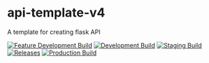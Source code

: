 # api-template-v4
A template for creating flask API

[![Feature Development Build](https://github.com/lyleokoth/api-template-v4/actions/workflows/feature-development-workflow.yml/badge.svg)](https://github.com/lyleokoth/api-template-v4/actions/workflows/feature-development-workflow.yml)
[![Development Build](https://github.com/lyleokoth/api-template-v4/actions/workflows/development-workflow.yml/badge.svg)](https://github.com/lyleokoth/api-template-v4/actions/workflows/development-workflow.yml)
[![Staging Build](https://github.com/lyleokoth/api-template-v4/actions/workflows/staging-workflow.yml/badge.svg)](https://github.com/lyleokoth/api-template-v4/actions/workflows/staging-workflow.yml)
[![Releases](https://github.com/lyleokoth/api-template-v4/actions/workflows/release-workflow.yml/badge.svg)](https://github.com/lyleokoth/api-template-v4/actions/workflows/release-workflow.yml)
[![Production Build](https://github.com/lyleokoth/api-template-v4/actions/workflows/production-workflow.yml/badge.svg)](https://github.com/lyleokoth/api-template-v4/actions/workflows/production-workflow.yml)
